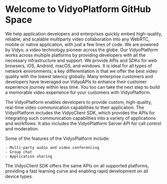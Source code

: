 
# Welcome to VidyoPlatform GitHub Space
We help application developers and enterprises quickly embed high-quality, reliable, and scalable multiparty video collaboration into any WebRTC, mobile or native application, with just a few lines of code. 
We are powered by Vidyo, a video technology pioneer across the globe. Our VidyoPlatform works across multiple platforms by providing developers with all the necessary infrastructure and support. We provide APIs and SDKs for web browsers, iOS, Android, macOS, and windows. It is ideal for all types of network environments; a key differentiation is that we offer the best video quality with the lowest latency globally. 
Many enterprise customers and developers have leveraged our VidyoAPIs to enhance their customer experience journey within less time. 
You too can take the next step to build a memorable video experience for your customers with VidyoPlatform.

The VidyoPlatform enables developers to provide custom, high-quality, real-time video communication capabilities to their application. The VidyoPlatform includes the VidyoClient SDK, which provides the APIs for integrating such communication capabilities into a variety of applications and workflows. It also includes the VidyoPlatform Server API for call control and moderation.

Some of the features of the VidyoPlatform include:

    - Multi-party audio and video conferencing
    - Group chat
    - Application sharing
The VidyoClient SDK offers the same APIs on all supported platforms, providing a fast learning curve and enabling rapid development on all device types.

